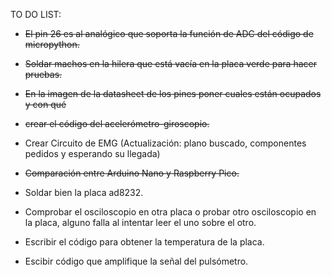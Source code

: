 TO DO LIST:

- ~~El pin 26 es al analógico que soporta la función de ADC del código de micropython.~~

- ~~Soldar machos en la hilera que está vacía en la placa verde para hacer pruebas.~~

- ~~En la imagen de la datasheet de los pines poner cuales están ocupados y con qué~~

- ~~crear el código del acelerómetro-giroscopio.~~

- Crear Circuito de EMG (Actualización: plano buscado, componentes pedidos y esperando su llegada)

- ~~Comparación entre Arduino Nano y Raspberry Pico.~~

- Soldar bien la placa ad8232.

- Comprobar el osciloscopio en otra placa o probar otro osciloscopio en la placa, alguno falla al intentar leer el uno sobre el otro.

- Escribir el código para obtener la temperatura de la placa.

- Escibir código que amplifique la señal del pulsómetro.
